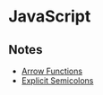 # JavaScript

## Notes

* [Arrow Functions](Arrow-Functions.md)
* [Explicit Semicolons](Explicit-Semicolons.md)
